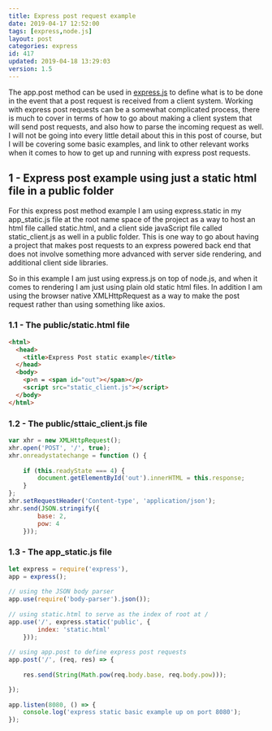 ```yaml
---
title: Express post request example
date: 2019-04-17 12:52:00
tags: [express,node.js]
layout: post
categories: express
id: 417
updated: 2019-04-18 13:29:03
version: 1.5
---
```


The app.post method can be used in [express.js](https://expressjs.com/) to define what is to be done in the event that a post request is received from a client system. Working with express post requests can be a somewhat complicated process, there is much to cover in terms of how to go about making a client system that will send post requests, and also how to parse the incoming request as well. I will not be going into every little detail about this in this post of course, but I will be covering some basic examples, and link to other relevant works when it comes to how to get up and running with express post requests.

<!-- more -->

## 1 - Express post example using just a static html file in a public folder

For this express post method example I am using express.static in my app_static.js file at the root name space of the project as a way to host an html file called static.html, and a client side javaScript file called static_client.js as well in a public folder. This is one way to go about having a project that makes post requests to an express powered back end that does not involve something more advanced with server side rendering, and additional client side libraries. 

So in this example I am just using express.js on top of node.js, and when it comes to rendering I am just using plain old static html files. In addition I am using the browser native XMLHttpRequest as a way to make the post request rather than using something like axios.

### 1.1 - The public/static.html file

```html
<html>
  <head>
    <title>Express Post static example</title>
  </head>
  <body>
    <p>n = <span id="out"></span></p>
    <script src="static_client.js"></script>
  </body>
</html>
```

### 1.2 - The public/sttaic_client.js file

```js
var xhr = new XMLHttpRequest();
xhr.open('POST', '/', true);
xhr.onreadystatechange = function () {
 
    if (this.readyState === 4) {
        document.getElementById('out').innerHTML = this.response;
    }
};
xhr.setRequestHeader('Content-type', 'application/json');
xhr.send(JSON.stringify({
        base: 2,
        pow: 4
    }));
```

### 1.3 - The app_static.js file

```js
let express = require('express'),
app = express();
 
// using the JSON body parser
app.use(require('body-parser').json());
 
// using static.html to serve as the index of root at /
app.use('/', express.static('public', {
        index: 'static.html'
    }));
 
// using app.post to define express post requests
app.post('/', (req, res) => {
 
    res.send(String(Math.pow(req.body.base, req.body.pow)));

});
 
app.listen(8080, () => {
    console.log('express static basic example up on port 8080');
});
```